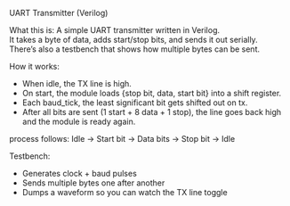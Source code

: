 UART Transmitter (Verilog)

What this is:
A simple UART transmitter written in Verilog.  
It takes a byte of data, adds start/stop bits, and sends it out serially.  
There’s also a testbench that shows how multiple bytes can be sent.

How it works:
- When idle, the TX line is high.  
- On start, the module loads {stop bit, data, start bit} into a shift register.  
- Each baud_tick, the least significant bit gets shifted out on tx.  
- After all bits are sent (1 start + 8 data + 1 stop), the line goes back high and the module is ready again.

process follows:
Idle → Start bit → Data bits → Stop bit → Idle

Testbench:
- Generates clock + baud pulses  
- Sends multiple bytes one after another  
- Dumps a waveform so you can watch the TX line toggle

